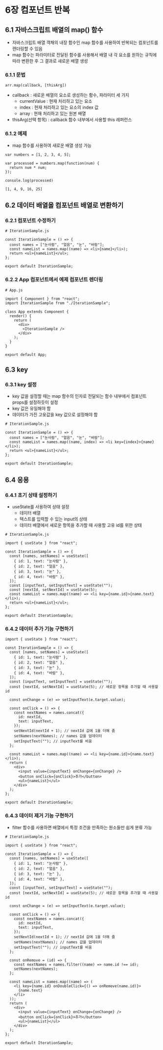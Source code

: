 # 6장 컴포넌트 반복

## 6.1 자바스크립트 배열의 map() 함수

- 자바스크립트 배열 객채의 내장 함수인 map 함수를 사용하여 반복되는 컴포넌트를 렌더링할 수 있음
- map 함수는 파라미터로 전달된 함수를 사용해서 배열 내 각 요소를 원하는 규칙에 따라 변환한 후 그 결과로 새로운 배열 생성

### 6.1.1 문법

```
arr.map(callback, [thisArg])
```

- callback : 새로운 배열의 요소로 생성하는 함수, 파라미터 세 가지
  - currentValue : 현재 처리하고 있는 요소
  - index : 현재 처리하고 있는 요소의 index 값
  - array : 현재 처리하고 있는 원본 배열
- thisArg(선택 항목) : callback 함수 내부에서 사용할 this 레퍼런스

### 6.1.2 예제

- map 함수를 사용하여 새로운 배열 생성 가능

```
var numbers = [1, 2, 3, 4, 5];

var processed = numbers.map(function(num) {
  return num * num;
});

console.log(processed)
```

```
[1, 4, 9, 16, 25]
```

## 6.2 데이터 배열을 컴포넌트 배열로 변환하기

### 6.2.1 컴포넌트 수정하기

```
# IterationSample.js

const IterationSample = () => {
  const names = ["눈사람", "얼음", "눈", "바람"];
  const nameList = names.map((name) => <li>{name}</li>);
  return <ul>{nameList}</ul>;
};

export default IterationSample;
```

### 6.2.2 App 컴포넌트에서 예제 컴포넌트 렌더링

```
# App.js

import { Component } from "react";
import IterationSample from "./IterationSample";

class App extends Component {
  render() {
    return (
      <div>
        <IterationSample />
      </div>
    );
  }
}

export default App;
```

## 6.3 key

### 6.3.1 key 설정

- key 값을 설정할 때는 map 함수의 인자로 전달되는 함수 내부에서 컴포넌트 props를 설정하듯이 설정
- key 값은 유일해야 함
- 데이터가 가진 고윳값을 key 값으로 설정해야 함

```
# IterationSample.js

const IterationSample = () => {
  const names = ["눈사람", "얼음", "눈", "바람"];
  const nameList = names.map((name, index) => <li key={index}>{name}</li>);
  return <ul>{nameList}</ul>;
};

export default IterationSample;
```

## 6.4 응용

### 6.4.1 초기 상태 설정하기

- useState를 사용하여 상태 설정
  - 데이터 배열
  - 텍스트를 입력할 수 있는 input의 상태
  - 데이터 배열에서 새로운 항목을 추가할 때 사용할 고유 id를 위한 상태

```
# IterationSample.js

import { useState } from "react";

const IterationSample = () => {
  const [names, setNames] = useState([
    { id: 1, text: "눈사람" },
    { id: 2, text: "얼음" },
    { id: 3, text: "눈" },
    { id: 4, text: "바람" },
  ]);
  const [inputText, setInputText] = useState("");
  const [nextId, setNextId] = useState(5);
  const nameList = names.map((name) => <li key={name.id}>{name.text}</li>);
  return <ul>{nameList}</ul>;
};

export default IterationSample;
```

### 6.4.2 데이터 추가 기능 구현하기

```
import { useState } from "react";

const IterationSample = () => {
  const [names, setNames] = useState([
    { id: 1, text: "눈사람" },
    { id: 2, text: "얼음" },
    { id: 3, text: "눈" },
    { id: 4, text: "바람" },
  ]);
  const [inputText, setInputText] = useState("");
  const [nextId, setNextId] = useState(5); // 새로운 항목을 추가할 때 사용할 id

  const onChange = (e) => setInputText(e.target.value);

  const onClick = () => {
    const nextNames = names.concat({
      id: nextId,
      text: inputText,
    });
    setNextId(nextId + 1); // nextId 값에 1을 더해 줌
    setNames(nextNames); // names 값을 업데이터
    setInputText(""); // inputText를 비움
  };

  const nameList = names.map((name) => <li key={name.id}>{name.text}</li>);
  return (
    <div>
      <input value={inputText} onChange={onChange} />
      <button onClick={onClick}>추가</button>
      <ul>{nameList}</ul>
    </div>
  );
};

export default IterationSample;
```

### 6.4.3 데이터 제거 기능 구현하기

- filter 함수를 사용하면 배열에서 특정 조건을 만족하는 원소들만 쉽게 분류 가능

```
# IterationSample.js

import { useState } from "react";

const IterationSample = () => {
  const [names, setNames] = useState([
    { id: 1, text: "눈사람" },
    { id: 2, text: "얼음" },
    { id: 3, text: "눈" },
    { id: 4, text: "바람" },
  ]);
  const [inputText, setInputText] = useState("");
  const [nextId, setNextId] = useState(5); // 새로운 항목을 추가할 때 사용할 id

  const onChange = (e) => setInputText(e.target.value);

  const onClick = () => {
    const nextNames = names.concat({
      id: nextId,
      text: inputText,
    });
    setNextId(nextId + 1); // nextId 값에 1을 더해 줌
    setNames(nextNames); // names 값을 업데이터
    setInputText(""); // inputText를 비움
  };

  const onRemove = (id) => {
    const nextNames = names.filter((name) => name.id !== id);
    setNames(nextNames);
  };

  const nameList = names.map((name) => (
    <li key={name.id} onDoubleClick={() => onRemove(name.id)}>
      {name.text}
    </li>
  ));
  return (
    <div>
      <input value={inputText} onChange={onChange} />
      <button onClick={onClick}>추가</button>
      <ul>{nameList}</ul>
    </div>
  );
};

export default IterationSample;
```
